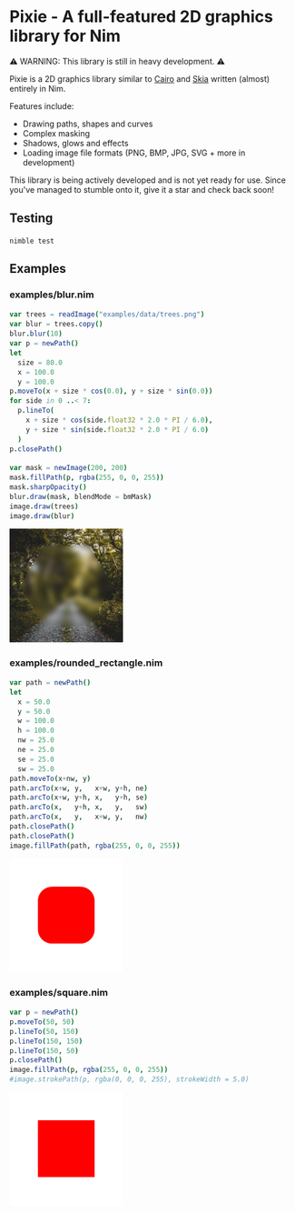 # Pixie - A full-featured 2D graphics library for Nim

⚠️ WARNING: This library is still in heavy development. ⚠️

Pixie is a 2D graphics library similar to [Cairo](https://www.cairographics.org/) and [Skia](https://skia.org) written (almost) entirely in Nim.

Features include:
* Drawing paths, shapes and curves
* Complex masking
* Shadows, glows and effects
* Loading image file formats (PNG, BMP, JPG, SVG + more in development)

This library is being actively developed and is not yet ready for use. Since you've managed to stumble onto it, give it a star and check back soon!

## Testing

`nimble test`

## Examples

### examples/blur.nim
```nim
var trees = readImage("examples/data/trees.png")
var blur = trees.copy()
blur.blur(10)
var p = newPath()
let
  size = 80.0
  x = 100.0
  y = 100.0
p.moveTo(x + size * cos(0.0), y + size * sin(0.0))
for side in 0 ..< 7:
  p.lineTo(
    x + size * cos(side.float32 * 2.0 * PI / 6.0),
    y + size * sin(side.float32 * 2.0 * PI / 6.0)
  )
p.closePath()

var mask = newImage(200, 200)
mask.fillPath(p, rgba(255, 0, 0, 255))
mask.sharpOpacity()
blur.draw(mask, blendMode = bmMask)
image.draw(trees)
image.draw(blur)
```
![example output](examples/blur.png)

### examples/rounded_rectangle.nim
```nim
var path = newPath()
let
  x = 50.0
  y = 50.0
  w = 100.0
  h = 100.0
  nw = 25.0
  ne = 25.0
  se = 25.0
  sw = 25.0
path.moveTo(x+nw, y)
path.arcTo(x+w, y,   x+w, y+h, ne)
path.arcTo(x+w, y+h, x,   y+h, se)
path.arcTo(x,   y+h, x,   y,   sw)
path.arcTo(x,   y,   x+w, y,   nw)
path.closePath()
path.closePath()
image.fillPath(path, rgba(255, 0, 0, 255))
```
![example output](examples/rounded_rectangle.png)

### examples/square.nim
```nim
var p = newPath()
p.moveTo(50, 50)
p.lineTo(50, 150)
p.lineTo(150, 150)
p.lineTo(150, 50)
p.closePath()
image.fillPath(p, rgba(255, 0, 0, 255))
#image.strokePath(p, rgba(0, 0, 0, 255), strokeWidth = 5.0)
```
![example output](examples/square.png)
